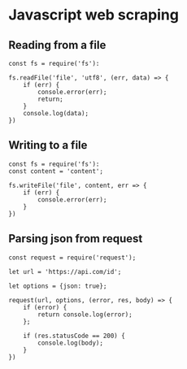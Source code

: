 # Javascript web scraping

## Reading from a file
```
const fs = require('fs'):

fs.readFile('file', 'utf8', (err, data) => {
    if (err) {
        console.error(err);
        return;
    }
    console.log(data);
})
```

## Writing to a file
```
const fs = require('fs'):
const content = 'content';

fs.writeFile('file', content, err => {
    if (err) {
        console.error(err);
    }
})
```

## Parsing json from request
```
const request = require('request');

let url = 'https://api.com/id';

let options = {json: true};

request(url, options, (error, res, body) => {
    if (error) {
        return console.log(error);
    };

    if (res.statusCode == 200) {
        console.log(body);
    }
})
```
